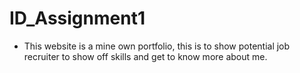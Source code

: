 # ID_Assignment1
- This website is a mine own portfolio, this is to show potential job recruiter to show off skills and get to know more about me.
